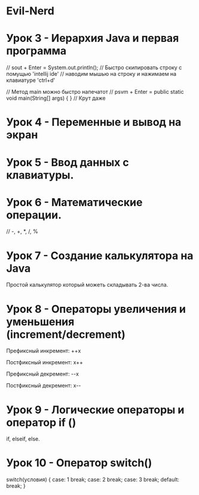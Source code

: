 # Evil-Nerd
# Урок 3 - Иерархия Java и первая программа

// sout + Enter = System.out.println();
// Быстро скипировать строку с помущью 'intellij ide'
// наводим мышью на строку и нажимаем на клавиатуре 'ctrl+d'

// Метод main можно быстро напечатот
// psvm + Enter = public static void main(String[] args) { }
// Крут даже

# Урок 4 - Переменные и вывод на экран

# Урок 5 - Ввод данных с клавиатуры. 

# Урок 6 - Математические операции.
// -, +, *, /, %

# Урок 7 - Создание калькулятора на Java
Простой калькулятор который можеть складывать 2-ва числа. 


# Урок 8 - Операторы увеличения и уменьшения (increment/decrement)
Префиксный инкремент: 
++x

Постфиксный инкремент: 
x++ 

Префиксный декремент:
--x

Постфиксный декремент:
x--

# Урок 9 - Логические операторы и оператор if ()
if, elseif, else. 


# Урок 10 - Оператор switch()
switch(условия)
{
	case: 1 break;
	case: 2 break; 
	case: 3 break; 
	default: break; 
}